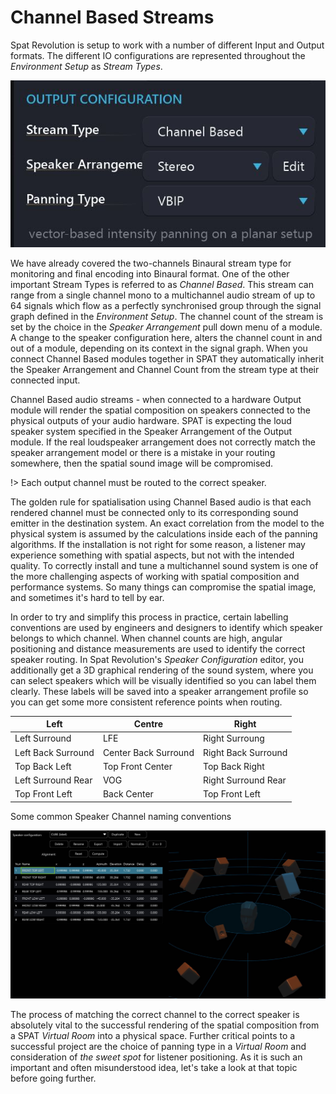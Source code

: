 # Channel Based Streams

Spat Revolution is setup to work with a number of different Input and Output formats. The different IO configurations are represented throughout the _Environment
Setup_ as _Stream Types_.

![](include/SpatRevolution_UserGuide_-054.jpg)

We have already covered the two-channels Binaural stream type for monitoring and
final encoding into Binaural format. One of the other important Stream Types is referred to as _Channel Based_. This stream can range from a single channel mono to
a multichannel audio stream of up to 64 signals which flow as a perfectly synchronised group through the signal graph defined in the _Environment Setup_. The
channel count of the stream is set by the choice in the _Speaker Arrangement_ pull
down menu of a module. A change to the speaker configuration here, alters the
channel count in and out of a module, depending on its context in the signal
graph. When you connect Channel Based modules together in SPAT they automatically inherit the Speaker Arrangement and Channel Count from the stream type at
their connected input.

Channel Based audio streams - when connected to a hardware Output module will render the spatial composition on speakers connected to the physical outputs
of your audio hardware. SPAT is expecting the loud speaker system specified in the
Speaker Arrangement of the Output module. If the real loudspeaker arrangement
does not correctly match the speaker arrangement model or there is a mistake in
your routing somewhere, then the spatial sound image will be compromised.

!> Each output channel must be routed to the correct speaker.

The golden rule for spatialisation using Channel Based audio is that each rendered channel must be connected only to its corresponding sound emitter in the
destination system. An exact correlation from the model to the physical system is
assumed by the calculations inside each of the panning algorithms. If the installation is not right for some reason, a listener may experience something with spatial
aspects, but not with the intended quality. To correctly install and tune a multichannel sound system is one of the more challenging aspects of working with spatial
composition and performance systems. So many things can compromise the spatial image, and sometimes it's hard to tell by ear.

In order to try and simplify this process in practice, certain labelling conventions
are used by engineers and designers to identify which speaker belongs to which
channel. When channel counts are high, angular positioning and distance measurements are used to identify the correct speaker routing. In Spat Revolution's
_Speaker Configuration_ editor, you additionally get a 3D graphical rendering of the
sound system, where you can select speakers which will be visually identified so
you can label them clearly. These labels will be saved into a speaker arrangement
profile so you can get some more consistent reference points when routing.

 
Left | Centre | Right
--- | --- | ---
Left Surround | LFE | Right Surroung
Left Back Surround | Center Back Surround | Right Back Surround
Top Back Left | Top Front Center | Top Back Right
Left Surround Rear | VOG | Right Surround Rear
Top Front Left | Back Center | Top Front Left

Some common Speaker Channel naming conventions


![](include/SpatRevolution_UserGuide_-056.jpg)

The process of matching the correct channel to the correct speaker is absolutely
vital to the successful rendering of the spatial composition from a SPAT _Virtual
Room_ into a physical space. Further critical points to a successful project are the
choice of panning type in a _Virtual Room_ and consideration of _the sweet spot_ for
listener positioning. As it is such an important and often misunderstood idea, let's
take a look at that topic before going further.

